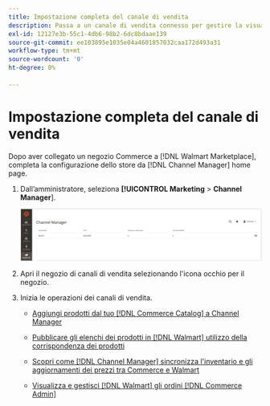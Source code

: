 ```yaml
---
title: Impostazione completa del canale di vendita
description: Passa a un canale di vendita connesso per gestire la visualizzazione e la gestione degli elenchi di prodotti, degli aggiornamenti di scorte e prezzi e per tenere traccia degli ordini
exl-id: 12127e3b-55c1-4db6-98b2-6dc8bdaae139
source-git-commit: ee103895e1035e04a4601857032caa172d493a31
workflow-type: tm+mt
source-wordcount: '0'
ht-degree: 0%

---
```


# Impostazione completa del canale di vendita

Dopo aver collegato un negozio Commerce a [!DNL Walmart Marketplace], completa la configurazione dello store da [!DNL Channel Manager] home page.

1. Dall’amministratore, seleziona **[!UICONTROL Marketing** > **Channel Manager**].

   ![Gestisci archivi di Channel Manager](assets/channel-manager-setup-first-store.png)

1. Apri il negozio di canali di vendita selezionando l&#39;icona occhio per il negozio.

1. Inizia le operazioni dei canali di vendita.

   - [Aggiungi prodotti dal tuo [!DNL Commerce Catalog] a Channel Manager](add-products-to-channel-store.md)

   - [Pubblicare gli elenchi dei prodotti in [!DNL Walmart] utilizzo della corrispondenza dei prodotti](publish-listings-to-marketplace.md)

   - [Scopri come [!DNL Channel Manager] sincronizza l&#39;inventario e gli aggiornamenti dei prezzi tra Commerce e Walmart](inventory-and-price-updates.md)

   - [Visualizza e gestisci [!DNL Walmart] gli ordini [!DNL Commerce Admin]](manage-orders.md)
